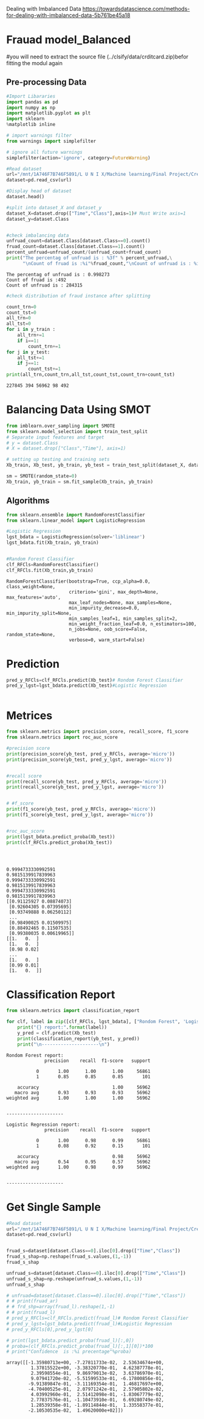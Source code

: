 Dealing with Imbalanced Data
https://towardsdatascience.com/methods-for-dealing-with-imbalanced-data-5b761be45a18


# Frauad model_Balanced
#you will need to extract the source file (../clsify/data/crditcard.zip)befor fitting the modul again
## Pre-processing Data



```python
#Import Libararies
import pandas as pd
import numpy as np
import matplotlib.pyplot as plt
import sklearn
%matplotlib inline

# import warnings filter
from warnings import simplefilter

# ignore all future warnings
simplefilter(action='ignore', category=FutureWarning)

```


```python
#Read dataset
url="/mnt/1A746F7B746F5891/L U N I X/Machine learning/Final Project/Creditcardfraud/Dataset/creditcardfraud/creditcard.csv"
dataset=pd.read_csv(url)

#Display head of dataset
dataset.head()

#split into dataset_X and dataset_y
dataset_X=dataset.drop(["Time","Class"],axis=1)# Must Write axis=1
dataset_y=dataset.Class
```


```python

```


```python
#check imbalancing data
unfruad_count=dataset.Class[dataset.Class==0].count()
fruad_count=dataset.Class[dataset.Class==1].count()
percent_unfruad=unfruad_count/(unfruad_count+fruad_count)
print("The percentag of unfruad is : %3f" % percent_unfruad,\
      "\nCount of fruad is :%i"%fruad_count,"\nCount of unfruad is : %i"%unfruad_count)
```

    The percentag of unfruad is : 0.998273 
    Count of fruad is :492 
    Count of unfruad is : 284315



```python
#check distribution of fraud instance after splitting

count_trn=0
count_tst=0
all_trn=0
all_tst=0
for i in y_train :
    all_trn+=1
    if i==1:
        count_trn+=1
for j in y_test:
    all_tst+=1
    if j==1:
        count_tst+=1
print(all_trn,count_trn,all_tst,count_tst,count_trn+count_tst)
```

    227845 394 56962 98 492


# Balancing Data Using SMOT


```python
from imblearn.over_sampling import SMOTE
from sklearn.model_selection import train_test_split
# Separate input features and target
# y = dataset.Class
# X = dataset.drop(["Class","Time"], axis=1)

# setting up testing and training sets
Xb_train, Xb_test, yb_train, yb_test = train_test_split(dataset_X, dataset_y, test_size=0.2, random_state=0)

sm = SMOTE(random_state=0)
Xb_train, yb_train = sm.fit_sample(Xb_train, yb_train)
```

## Algorithms


```python
from sklearn.ensemble import RandomForestClassifier
from sklearn.linear_model import LogisticRegression

#Logistic Regression                  
lgst_bdata = LogisticRegression(solver='liblinear')
lgst_bdata.fit(Xb_train, yb_train)


#Random Forest Classifier
clf_RFCls=RandomForestClassifier()
clf_RFCls.fit(Xb_train,yb_train)

```




    RandomForestClassifier(bootstrap=True, ccp_alpha=0.0, class_weight=None,
                           criterion='gini', max_depth=None, max_features='auto',
                           max_leaf_nodes=None, max_samples=None,
                           min_impurity_decrease=0.0, min_impurity_split=None,
                           min_samples_leaf=1, min_samples_split=2,
                           min_weight_fraction_leaf=0.0, n_estimators=100,
                           n_jobs=None, oob_score=False, random_state=None,
                           verbose=0, warm_start=False)



# Prediction


```python
pred_y_RFCls=clf_RFCls.predict(Xb_test)# Rondom Forest Classifier
pred_y_lgst=lgst_bdata.predict(Xb_test)#Logistic Regression
```


```python

```

# Metrices


```python
from sklearn.metrics import precision_score, recall_score, f1_score
from sklearn.metrics import roc_auc_score

#precision score
print(precision_score(yb_test, pred_y_RFCls, average='micro'))
print(precision_score(yb_test, pred_y_lgst, average='micro'))


#recall score
print(recall_score(yb_test, pred_y_RFCls, average='micro'))
print(recall_score(yb_test, pred_y_lgst, average='micro'))


# #f_score
print(f1_score(yb_test, pred_y_RFCls, average='micro'))
print(f1_score(yb_test, pred_y_lgst, average='micro'))


#roc_auc_score
print(lgst_bdata.predict_proba(Xb_test))
print(clf_RFCls.predict_proba(Xb_test))





```

    0.9994733330992591
    0.9815139917839963
    0.9994733330992591
    0.9815139917839963
    0.9994733330992591
    0.9815139917839963
    [[0.91125927 0.08874073]
     [0.92604305 0.07395695]
     [0.93749888 0.06250112]
     ...
     [0.98490025 0.01509975]
     [0.88492465 0.11507535]
     [0.99380035 0.00619965]]
    [[1.   0.  ]
     [1.   0.  ]
     [0.98 0.02]
     ...
     [1.   0.  ]
     [0.99 0.01]
     [1.   0.  ]]


# Classification Report


```python
from sklearn.metrics import classification_report
```


```python
for clf, label in zip([clf_RFCls, lgst_bdata], ["Rondom Forest", 'Logistic Regression']):
    print("{} report:".format(label))
    y_pred = clf.predict(Xb_test)
    print(classification_report(yb_test, y_pred))
    print("\n---------------------\n")
```

    Rondom Forest report:
                  precision    recall  f1-score   support
    
               0       1.00      1.00      1.00     56861
               1       0.85      0.85      0.85       101
    
        accuracy                           1.00     56962
       macro avg       0.93      0.93      0.93     56962
    weighted avg       1.00      1.00      1.00     56962
    
    
    ---------------------
    
    Logistic Regression report:
                  precision    recall  f1-score   support
    
               0       1.00      0.98      0.99     56861
               1       0.08      0.92      0.15       101
    
        accuracy                           0.98     56962
       macro avg       0.54      0.95      0.57     56962
    weighted avg       1.00      0.98      0.99     56962
    
    
    ---------------------
    


# Get Single Sample 


```python
#Read dataset
url="/mnt/1A746F7B746F5891/L U N I X/Machine learning/Final Project/Creditcardfraud/Dataset/creditcardfraud/creditcard.csv"
dataset=pd.read_csv(url)


fruad_s=dataset[dataset.Class==0].iloc[0].drop(["Time","Class"])
fruad_s_shap=np.reshape(fruad_s.values,(1,-1))
fruad_s_shap

unfruad_s=dataset[dataset.Class==0].iloc[0].drop(["Time","Class"])
unfruad_s_shap=np.reshape(unfruad_s.values,(1,-1))
unfruad_s_shap

# unfruad=dataset[dataset.Class==0].iloc[0].drop(["Time","Class"])
# # print(fruad_ar)
# # frd_shp=array(fruad_l).reshape(1,-1)
# # print(fruad_l)
# pred_y_RFCls=clf_RFCls.predict(fruad_l)# Rondom Forest Classifier
# pred_y_lgst=lgst_bdata.predict(fruad_l)#Logistic Regression
# pred_y_RFCls[0],pred_y_lgst[0]

# print(lgst_bdata.predict_proba(fruad_l)[:,0])
# proba=(clf_RFCls.predict_proba(fruad_l)[:,1][0])*100
# print("Confidence  is :%i precentage"%proba)
```




    array([[-1.35980713e+00, -7.27811733e-02,  2.53634674e+00,
             1.37815522e+00, -3.38320770e-01,  4.62387778e-01,
             2.39598554e-01,  9.86979013e-02,  3.63786970e-01,
             9.07941720e-02, -5.51599533e-01, -6.17800856e-01,
            -9.91389847e-01, -3.11169354e-01,  1.46817697e+00,
            -4.70400525e-01,  2.07971242e-01,  2.57905802e-02,
             4.03992960e-01,  2.51412098e-01, -1.83067779e-02,
             2.77837576e-01, -1.10473910e-01,  6.69280749e-02,
             1.28539358e-01, -1.89114844e-01,  1.33558377e-01,
            -2.10530535e-02,  1.49620000e+02]])


